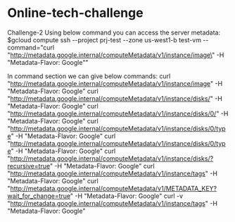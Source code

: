 # Online-tech-challenge
Challenge-2
Using below command you can access the server metadata:
$gcloud compute ssh --project prj-test --zone us-west1-b test-vm --command="curl \"http://metadata.google.internal/computeMetadata/v1/instance/image\" -H \"Metadata-Flavor: Google\""

In command section we can give below commands:
curl "http://metadata.google.internal/computeMetadata/v1/instance/image" -H "Metadata-Flavor: Google"
curl "http://metadata.google.internal/computeMetadata/v1/instance/disks/" -H "Metadata-Flavor: Google"
curl "http://metadata.google.internal/computeMetadata/v1/instance/disks/0/" -H "Metadata-Flavor: Google"
curl "http://metadata.google.internal/computeMetadata/v1/instance/disks/0/type" -H "Metadata-Flavor: Google"
curl "http://metadata.google.internal/computeMetadata/v1/instance/disks/0/type" -H "Metadata-Flavor: Google"
curl "http://metadata.google.internal/computeMetadata/v1/instance/disks/?recursive=true" -H "Metadata-Flavor: Google"
curl "http://metadata.google.internal/computeMetadata/v1/instance/tags" -H "Metadata-Flavor: Google"
curl "http://metadata.google.internal/computeMetadata/v1/METADATA_KEY?wait_for_change=true" -H "Metadata-Flavor: Google"
curl -v "http://metadata.google.internal/computeMetadata/v1/instance/tags" -H "Metadata-Flavor: Google"
